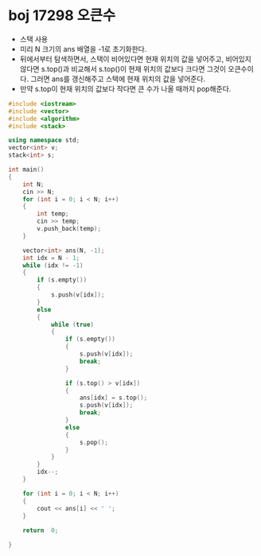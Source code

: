 # boj 17298 오큰수

- 스택 사용
- 미리 N 크기의 ans 배열을 -1로 초기화한다.
- 뒤에서부터 탐색하면서, 스택이 비어있다면 현재 위치의 값을 넣어주고, 비어있지 않다면 s.top()과 비교해서 s.top()이 현재 위치의 값보다 크다면 그것이 오큰수이다. 그러면 ans를 갱신해주고 스택에 현재 위치의 값을 넣어준다.
- 만약 s.top이 현재 위치의 값보다 작다면 큰 수가 나올 때까지 pop해준다. 



```c++
#include <iostream>
#include <vector>
#include <algorithm>
#include <stack>

using namespace std;
vector<int> v;
stack<int> s;

int main()
{
	int N;
	cin >> N;
	for (int i = 0; i < N; i++)
	{
		int temp;
		cin >> temp;
		v.push_back(temp);
	}

	vector<int> ans(N, -1);
	int idx = N - 1;
	while (idx != -1)
	{
		if (s.empty())
		{
			s.push(v[idx]);
		}
		else
		{
			while (true)
			{
				if (s.empty())
				{
					s.push(v[idx]);
					break;
				}

				if (s.top() > v[idx])
				{
					ans[idx] = s.top();
					s.push(v[idx]);
					break;
				}
				else
				{
					s.pop();
				}
			}
		}
		idx--;
	}

	for (int i = 0; i < N; i++)
	{
		cout << ans[i] << ' ';
	}
	
	return  0;

}
```

